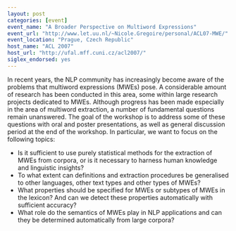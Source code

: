 ```yaml
---
layout: post
categories: [event]
event_name: "A Broader Perspective on Multiword Expressions"
event_url: "http://www.let.uu.nl/~Nicole.Gregoire/personal/ACL07-MWE/"
event_location: "Prague, Czech Republic"
host_name: "ACL 2007"
host_url: "http://ufal.mff.cuni.cz/acl2007/"
siglex_endorsed: yes
---
```

In recent years, the NLP community has increasingly become aware of the problems that multiword expressions (MWEs) pose. A considerable amount of research has been conducted in this area, some within large research projects dedicated to MWEs. Although progress has been made especially in the
area of multiword extraction, a number of fundamental questions remain unanswered. The goal of the workshop is to address some of these questions with oral and poster presentations, as well as general discussion period at the end of the workshop. In particular, we want to focus on the following topics:
 * Is it sufficient to use purely statistical methods for the extraction of MWEs from corpora, or is it necessary to harness human knowledge and linguistic insights?
 * To what extent can definitions and extraction procedures be generalised to other languages, other text types and other types of MWEs?
 * What properties should be specified for MWEs or subtypes of MWEs in the lexicon? And can we detect these properties automatically with sufficient accuracy?
 * What role do the semantics of MWEs play in NLP applications and can they be determined automatically from large corpora?